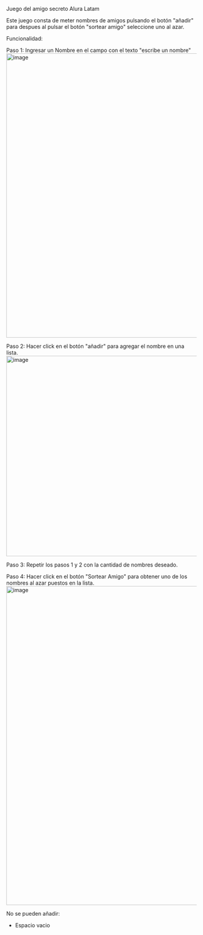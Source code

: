 Juego del amigo secreto
Alura Latam



Este juego consta de meter nombres de amigos pulsando el botón "añadir" para despues al pulsar el botón "sortear amigo" seleccione uno al azar.

Funcionalidad:

Paso 1:
Ingresar un Nombre en el campo con el texto "escribe un nombre"
<img width="1147" height="753" alt="image" src="https://github.com/user-attachments/assets/92baa86f-a58a-4746-b6fc-90cb8a270541" />

Paso 2:
Hacer click en el botón "añadir" para agregar el nombre en una lista.
<img width="868" height="531" alt="image" src="https://github.com/user-attachments/assets/e56fe997-a651-43e0-ba69-0d93a920e0cd" />

Paso 3:
Repetir los pasos 1 y 2 con la cantidad de nombres deseado.

Paso 4:
Hacer click en el botón "Sortear Amigo" para obtener uno de los nombres al azar puestos en la lista.
<img width="794" height="845" alt="image" src="https://github.com/user-attachments/assets/c78d4734-bd3a-4c39-9c17-fbf85077e601" />


No se pueden añadir:
- Espacio vacio

